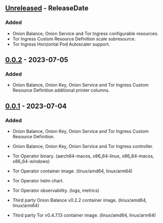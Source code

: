 <!-- next-header -->

## [Unreleased] - ReleaseDate

### Added

- Onion Balance, Onion Service and Tor Ingress configurable resources.
- Tor Ingress Custom Resource Definition scale subresource.
- Tor Ingress Horizontal Pod Autoscaler support.

## [0.0.2] - 2023-07-05

### Added

- Onion Balance, Onion Key, Onion Service and Tor Ingress Custom Resource Definition additional printer columns.

## [0.0.1] - 2023-07-04

### Added

- Onion Balance, Onion Key, Onion Service and Tor Ingress Custom Resource Definition.
- Onion Balance, Onion Key, Onion Service and Tor Ingress controller.
- Tor Operator binary. (aarch64-macos, x86_64-linux, x86_64-macos, x86_64-windows)
- Tor Operator container image. (linux/amd64, linux/arm64)
- Tor Operator helm chart.
- Tor Operator observability. (logs, metrics)

- Third party Onion Balance v0.2.2 container image. (linux/amd64, linux/arm64)
- Third party Tor v0.4.7.13 container image. (linux/amd64, linux/arm64)

<!-- next-url -->

[Unreleased]: https://github.com/agabani/tor-operator/compare/v0.0.2...HEAD
[0.0.2]: https://github.com/agabani/tor-operator/compare/v0.0.1...v0.0.2
[0.0.1]: https://github.com/agabani/tor-operator/compare/e5f4f5d8a63d3ef610629b7575a188aca79d58cd...v0.0.1

